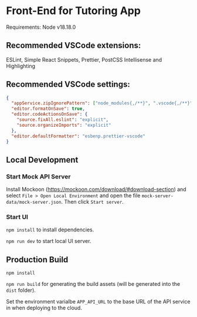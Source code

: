 # Front-End for Tutoring App

Requirements: Node v18.18.0

## Recommended VSCode extensions:

ESLint, Simple React Snippets, Prettier, PostCSS Intellisense and Highlighting

## Recommended VSCode settings:

```json
{
  "appService.zipIgnorePattern": ["node_modules{,/**}", ".vscode{,/**}"],
  "editor.formatOnSave": true,
  "editor.codeActionsOnSave": {
    "source.fixAll.eslint": "explicit",
    "source.organizeImports": "explicit"
  },
  "editor.defaultFormatter": "esbenp.prettier-vscode"
}
```

## Local Development

### Start Mock API Server

Install Mockoon (https://mockoon.com/download/#download-section) and select `File > Open Local Environment` and open the file `mock-server-data/mock-server.json`. Then click `Start server`.

### Start UI

`npm install` to install dependencies.

`npm run dev` to start local UI server.

## Production Build

`npm install`

`npm run build` for generating the build assets (will be generated into the `dist` folder).

Set the environment varialbe `APP_API_URL` to the base URL of the API service in when deploying to the cloud.
